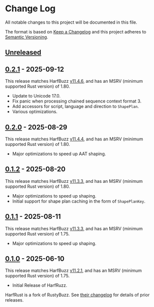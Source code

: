# Change Log

All notable changes to this project will be documented in this file.

The format is based on [Keep a Changelog](http://keepachangelog.com/)
and this project adheres to [Semantic Versioning](http://semver.org/).

## [Unreleased]

## [0.2.1] - 2025-09-12

This release matches HarfBuzz [v11.4.6][harfbuzz-11.4.6], and has an MSRV (minimum supported Rust version) of 1.80.

- Update to Unicode 17.0.
- Fix panic when processing chained sequence context format 3.
- Add accessors for script, language and direction to `ShapePlan`.
- Various optimizations.

## [0.2.0] - 2025-08-29

This release matches HarfBuzz [v11.4.4][harfbuzz-11.4.4], and has an MSRV (minimum supported Rust version) of 1.80.

- Major optimizations to speed up AAT shaping.

## [0.1.2] - 2025-08-20

This release matches HarfBuzz [v11.3.3][harfbuzz-11.3.3], and has an MSRV (minimum supported Rust version) of 1.80.

- Major optimizations to speed up shaping.
- Initial support for shape plan caching in the form of `ShapePlanKey`.

## [0.1.1] - 2025-08-11

This release matches HarfBuzz [v11.3.3][harfbuzz-11.3.3], and has an MSRV (minimum supported Rust version) of 1.75.

- Major optimizations to speed up shaping.

## [0.1.0] - 2025-06-10

This release matches HarfBuzz [v11.2.1][harfbuzz-11.2.1], and has an MSRV (minimum supported Rust version) of 1.75.

- Initial Release of HarfRuzz.

HarfRust is a fork of RustyBuzz.
See [their changelog](https://github.com/harfbuzz/rustybuzz/blob/main/CHANGELOG.md) for details of prior releases.

[Unreleased]: https://github.com/harfbuzz/harfrust/compare/0.2.1...HEAD
[0.2.1]: https://github.com/harfbuzz/harfrust/compare/0.2.0...0.2.1
[0.2.0]: https://github.com/harfbuzz/harfrust/compare/0.1.2...0.2.0
[0.1.2]: https://github.com/harfbuzz/harfrust/compare/0.1.1...0.1.2
[0.1.1]: https://github.com/harfbuzz/harfrust/compare/0.1.0...0.1.1
<!-- The last release of RustyBuzz before 0.1.0. -->
[0.1.0]: https://github.com/harfbuzz/harfrust/compare/8c52723ff75e91a33ae36e527baed871097e64bf...0.1.0

[harfbuzz-11.2.1]: https://github.com/harfbuzz/harfbuzz/releases/tag/11.2.1
[harfbuzz-11.3.3]: https://github.com/harfbuzz/harfbuzz/releases/tag/11.3.3
[harfbuzz-11.4.4]: https://github.com/harfbuzz/harfbuzz/releases/tag/11.4.4
[harfbuzz-11.4.6]: https://github.com/harfbuzz/harfbuzz/releases/tag/11.4.6

[@khaledhosny]: https://github.com/khaledhosny

[#65]: https://github.com/harfbuzz/harfrust/pull/65
